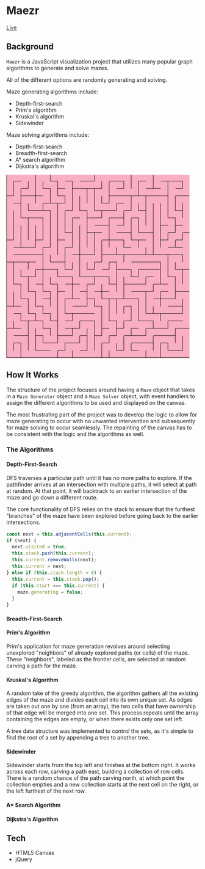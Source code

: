 # Maezr

[Live](https://albertngo1.github.io/maezr/)

## Background
`Maezr` is a JavaScript visualization project that utilizes many popular graph algorithms to generate and solve mazes.

All of the different options are randomly generating and solving.

Maze generating algorithms include:
* Depth-first-search
* Prim's algorithm
* Kruskal's algorithm
* Sidewinder

Maze solving algorithms include:
* Depth-first-search
* Breadth-first-search
* A* search algorithm
* Dijkstra's algorithm

![alt text](/assets/example.gif)

## How It Works

The structure of the project focuses around having a `Maze` object that takes in a `Maze Generator` object and a `Maze Solver` object, with event handlers to assign the different algorithms to be used and displayed on the canvas.

The most frustrating part of the project was to develop the logic to allow for maze generating to occur with no unwanted intervention and subsequently for maze solving to occur seamlessly. The repainting of the canvas has to be consistent with the logic and the algorithms as well.

### The Algorithms

#### Depth-First-Search
  DFS traverses a particular path until it has no more paths to explore. If the pathfinder arrives at an intersection with multiple paths, it will select at path at random. At that point, it will backtrack to an earlier intersection of the maze and go down a different route.

  The core functionality of DFS relies on the stack to ensure that the furthest "branches" of the maze have been explored before going back to the earlier intersections.

```javascript
const next = this.adjacentCells(this.current);
if (next) {
  next.visited = true;
  this.stack.push(this.current);
  this.current.removeWalls(next);
  this.current = next;
} else if (this.stack.length > 0) {
  this.current = this.stack.pop();
  if (this.start === this.current) {
    maze.generating = false;
  }
}
```

#### Breadth-First-Search

#### Prim's Algorithm

Prim's application for maze generation revolves around selecting unexplored "neighbors" of already explored paths (or cells) of the maze. These "neighbors", labeled as the frontier cells, are selected at random carving a path for the maze.

#### Kruskal's Algorithm

A random take of the greedy algorithm, the algorithm gathers all the existing edges of the maze and divides each cell into its own unique set. As edges are taken out one by one (from an array), the two cells that have ownership of that edge will be merged into one set. This process repeats until the array containing the edges are empty, or when there exists only one set left.

A tree data structure was implemented to control the sets, as it's simple to find the root of a set by appending a tree to another tree.

#### Sidewinder

Sidewinder starts from the top left and finishes at the bottom right. It works across each row, carving a path east, building a collection of row cells. There is a random chance of the path carving north, at which point the collection empties and a new collection starts at the next cell on the right, or the left furthest of the next row.

#### A* Search Algorithm

#### Dijkstra's Algorithm

## Tech

- HTML5 Canvas
- jQuery
